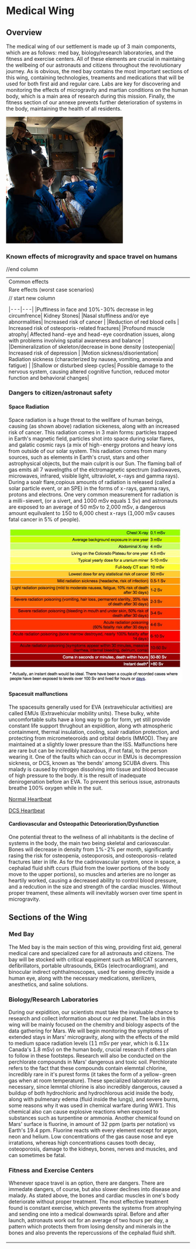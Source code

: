 # Medical Wing
## Overview
The medical wing of our settlement is made up of 3 main components, which are as follows: med bay, biology/research laboratories, and the fitness and exercise centers. All of these elements are crucial in maintaing the wellbeing of our astronauts and citizens throughout the revolutionary journey. As is obvious, the med bay contains the most important sections of this wing, containing technologies, treaments and medications that will be used for both first aid and regular care. Labs are key for discovering and monitoring the effects of microgravity and martian conditions on the human body, which is a main area of research during this mission. Finally, the fitness section of our annexe prevents further deterioration of systems in the body, maintaining the health of all residents. 

![Flightsurgeon](Flightsurgeon-01.jpg)

### Known effects of microgravity and space travel on humans

<table>
<tr>
  <td>Common effects</td>
  <td>
  
  
</tr>

  <tr>
<td>Rare effects (worst case scenarios)
</tr>

</td> //end column
<td> // start new column

 
|---|---|
|Puffiness in face and 10%-30% decrease in leg circumfrence| Kidney Stones|
|Nasal stuffiness and/or eye abnormalities| Increased risk of cancer |
|Reduction of red blood cells | Increased risk of osteoporis-related fractures|
|Profound muscle atrophy| Affected hand-eye and head-eye coordnation issues, along with problems involving spatial awareness and balance |
|Demineralization of skeleton/decrease in bone density (osteopenia)| Increased risk of depression |
|Motion sickness/disorientation| Radiation sickness (characterized by nausea, vomiting, anorexia and fatigue) |
|Shallow or disturbed sleep cycles| Possible damage to the nervous system, causing altered cognitive function, reduced motor function and behavioral changes|


### Dangers to citizen/astronaut safety 
#### Space Radiation
Space radiation is a huge threat to the wellfare of human beings, causing (as shown above) radiation sickeness, along with an increased risk of cancer. This radiation comes in 3 main forms: particles trapped in Earth's magnetic field, particles shot into space during solar flares, and galatic cosmic rays (a mix of high-energy protons and heavy ions from outside of our solar system. This radiation comes from many sources, such as elements in Earth's crust, stars and other astrophysical objects, but the main culprit is our Sun. The flaming ball of gas emits all 7 wavelngths of the elctromagnetic spectrum (radiowaves, microwaves, infrared, visible light, ultraviolet, x-rays and gamma rays). During a soalr flare,copious amounts of radiation is released (called a solar particle event, or an SPE) in the forms of x-rays, gamma rays, protons and electrons.
One very common measurement for radiation is a milli-sievert, (or a sivert, and 1000 mSv equals 1 Sv) and astronauts are exposed to an average of 50 mSv to 2,000 mSv, a dangerous amount equilvalent to 150 to 6,000 chest x-rays (1,000 mSv causes fatal cancer in 5% of people).

![mSv](chart_msv.jpg)

#### Spacesuit malfunctions
The spacesuits generally used for EVA (extravehicular activities) are called EMUs (Extravehicular mobility units). These  bulky, white uncomfortable suits have a long way to go for form, yet still provide constant life support thrughout an expidition, along wth atmospheric containment, thermal insulation, cooling, soalr radiation protection, and protecting from micrometeoroids and orbital debris (MMOD). They are maintained at a slightly lower pressure than the ISS. Malfunctions here are rare but can be incredibly hazardous, if not fatal, to the person wearing it. One of the faults which can occur in EMUs is decompression sickness, or DCS, known as 'the bends' among SCUBA divers. This malady is caused by nitrogen dissolving into tissue and blood becuase of high pressure to the body. It is the result of inadequate denirogenation before an EVA. To prevent this serious issue, astronauts breathe 100% oxygen while in the suit. 

[Normal Heartbeat](https://www.asc-csa.gc.ca/videos/StNoBubshort.wav)

[DCS Heartbeat](https://www.asc-csa.gc.ca/videos/StManyBubshort.wav)

#### Cardiovascular and Osteopathic Deteorioration/Dysfunction
One potential threat to the wellness of all inhabitants is the decline of systems in the body, the main two being skeletal and cariovascular. Bones will decrease in density from 1%-2% per month, significantly rasing the risk for osteopenia, osteoporosis, and osteoporosis-related fractures later in life. As for the cadriovascular system, once in space, a cephalad fluid shift ccurs (fluid from the lower portions of the body move to the upper portions), so muscles and arteries are no longer as heartily worked, causing a decreased ability to control blood pressure, and a redcution in the size and strength of the cardiac muscles. Without proper treament, these ailments will inevitably worsen over time spent in microgravity. 

## Sections of the Wing

### Med Bay
The Med bay is the main section of this wing, providing first aid, general medical care and specialized care for all astronauts and citizens. The bay will be stocked with critical equpiment such as MRI/CAT scanners, defibrillators, portable ultrasounds, EKGs (electrocardiogram), and binocular indirect ophthalmoscopes, used for seeing directly inside a human eye, along with the necessary medications, sterilizers, anesthetics, and saline solutions. 

### Biology/Research Laboratories
During our expidition, our scientists must take the invaluable chance to research and collect information about our red planet. The labs in this wing will be mainly focused on the chemitry and biology aspects of the data gathering for Mars.
We will begin monitoring the symptoms of extended stays in Mars' microgravity, along with the effects of the mild to medium space radiation levels (11 mSv per year, which is 6.11x Canada's 1.8 mSv) on the human body, crucial research if others plan to follow in these footsteps. Research will also be conducted on the perchlorate compounds in Mars' dangerous and toxic soil. Perchlorate refers to the fact that these compounds contain elemntal chlorine, incredibly rare in it's purest forms (it takes the form of a yellow-green gas when at room temperature). These specialized laboratories are necessary, since lemntal chlorine is also incredibly dangerous, caused a buildup of both hydrochloric and hydrochlorous acid inside the body, along with pulmenary edema (fluid inside the lungs), and severe burns, some reasons why it was used in chemical warfare during WW1. This chemical also can cause explosive reactions when exposed to substances such as turpentine or ammonia. Another chemical found on Mars' surface is fluorine, in amount of 32 ppm (parts per notation) vs Earth's 19.4 ppm. Fluorine reacts with every element except for argon, neon and helium. Low concentrations of the gas cause nose and eye irratations, whereas high concentrations causes tooth decay, osteoporosis, damage to the kidneys, bones, nerves and muscles, and can sometimes be fatal.

### Fitness and Exercise Centers
Whenever space travel is an option, there are dangers. There are immedate dangers, of course, but also slower declines into disease and malady. As stated above, the bones and cardiac muscles in one's body deteriorate without proper treatment. The most effective treatment found is constant exercise, which prevents the systems from atrophying and sending one into a medical downwards spiral. Before and after launch, astronauts work out for an average of two hours per day, a pattern which protects them from losing density and minerals in the bones and also prevents the repercussions of the cephalad fluid shift.


